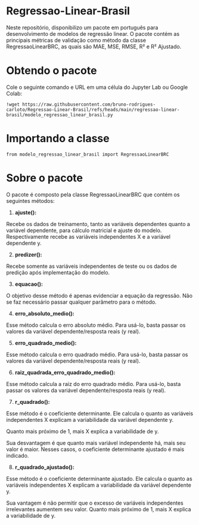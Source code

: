 # Regressao-Linear-Brasil
Neste repositório, disponibilizo um pacote em português para desenvolvimento de modelos de regressão linear. O pacote contém as principais métricas de validação como método da classe RegressaoLinearBRC, as quais são MAE, MSE, RMSE, R² e R² Ajustado.

# Obtendo o pacote
Cole o seguinte comando e URL em uma célula do Jupyter Lab ou Google Colab:

`!wget https://raw.githubusercontent.com/bruno-rodrigues-carloto/Regressao-Linear-Brasil/refs/heads/main/regressao-linear-brasil/modelo_regressao_linear_brasil.py`

# Importando a classe
`from modelo_regressao_linear_brasil import RegressaoLinearBRC`

# Sobre o pacote
O pacote é composto pela classe RegressaoLinearBRC que contém os seguintes métodos:

1. **ajuste():**

Recebe os dados de treinamento, tanto as variáveis dependentes quanto a variável dependente, para cálculo matricial e ajuste do modelo.
Respectivamente recebe as variáveis independentes X e a variável dependente y.

2. **predizer():**

Recebe somente as variáveis independentes de teste ou os dados de predição após implementação do modelo.

3. **equacao():**

O objetivo desse método é apenas evidenciar a equação da regressão.
Não se faz necessário passar qualquer parâmetro para o método.

4. **erro_absoluto_medio():**

Esse método calcula o erro absoluto médio.
Para usá-lo, basta passar os valores da variável dependente/resposta reais (y real).

5. **erro_quadrado_medio():**

Esse método calcula o erro quadrado médio.
Para usá-lo, basta passar os valores da variável dependente/resposta reais (y real).

6. **raiz_quadrada_erro_quadrado_medio():**

Esse método calcula a raiz do erro quadrado médio.
Para usá-lo, basta passar os valores da variável dependente/resposta reais (y real).

7. **r_quadrado():**

Esse método é o coeficiente determinante. Ele calcula o quanto as variáveis independentes X explicam a variabilidade da variável dependente y.

Quanto mais próximo de 1, mais X explica a variabilidade de y.

Sua desvantagem é que quanto mais variável independente há, mais seu valor é maior. 
Nesses casos, o coeficiente determinante ajustado é mais indicado.

8. **r_quadrado_ajustado():**

Esse método é o coeficiente determinante ajustado. Ele calcula o quanto as variáveis independentes X explicam a variabilidade da variável dependente y.

Sua vantagem é não permitir que o excesso de variáveis independentes irrelevantes aumentem seu valor.
Quanto mais próximo de 1, mais X explica a variabilidade de y.

